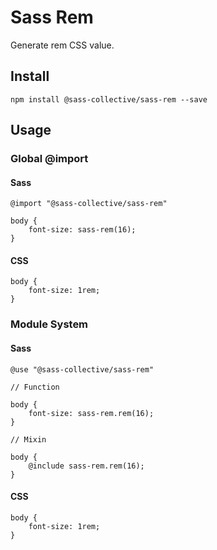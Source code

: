 # Sass Rem

Generate rem CSS value.

## Install

    npm install @sass-collective/sass-rem --save

## Usage

### Global @import

#### Sass

    @import "@sass-collective/sass-rem"

    body {
        font-size: sass-rem(16);
    }

#### CSS

    body {
        font-size: 1rem;
    }

### Module System

#### Sass

    @use "@sass-collective/sass-rem"

    // Function

    body {
        font-size: sass-rem.rem(16);
    }

    // Mixin

    body {
        @include sass-rem.rem(16);
    }

#### CSS

    body {
        font-size: 1rem;
    }
